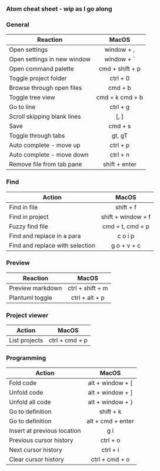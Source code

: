 ### Atom cheat sheet - wip as I go along

### General

| Reaction                      | MacOS              |  
|---------------------------- |:------------------:|
| Open settings               | window + ,         |
| Open settings in new window | window + `         |
| Open command palette        | cmd + shift + p    |
| Toggle project folder       | ctrl + 0           |
| Browse through open files   | cmd + b            |
| Toggle tree view            | cmd + k cmd + b    |
| Go to line                  | ctrl + g           |
| Scroll skipping blank lines | [, ]
| Save                        | cmd + s            |
| Toggle through tabs         | gt, gT             |
| Auto complete - move up     | ctrl + p           |
| Auto complete - move down   | ctrl + n           |
| Remove file from tab pane   | shift + enter      |

### Find

| Action                          | MacOS                |
|---------------------------------|:--------------------:|
| Find in file                    | shift + f            |
| Find in project                 | shift + window + f   |
| Fuzzy find file                 | cmd + t, cmd + p     |
| Find and replace in a para      | c o i p              |
| Find and replace with selection | g o + v + c     |

### Preview

| Reaction           | MacOS            |  
|------------------|:----------------:|
| Preview markdown | ctrl + shift + m |
| Plantuml toggle  | ctrl + alt + p   |

### Project viewer

| Action           | MacOS            |  
|------------------|:----------------:|
| List projects    | ctrl + cmd + p   |

### Programming

| Action                      | MacOS             |  
|---------------------------- |:-----------------:|
| Fold code                   | alt + window + [  |
| Unfold code                 | alt + window + ]  |
| Unfold all code             | alt + window + }  |
| Go to definition            | shift + k         |
| Go to definition            | alt + cmd + enter |
| Insert at previous location | g i               |
| Previous cursor history     | ctrl + o          |
| Next cursor history         | ctrl + i          |
| Clear cursor history        | ctrl + cmd + o    |
